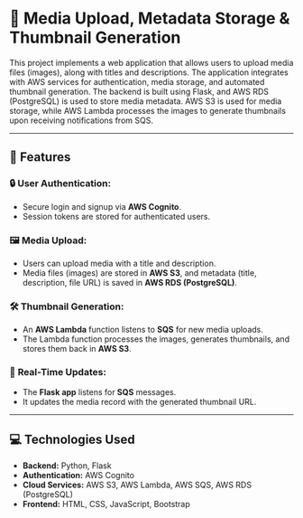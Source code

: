# 🎥 **Media Upload, Metadata Storage & Thumbnail Generation**

This project implements a web application that allows users to upload media files (images), along with titles and descriptions. The application integrates with AWS services for authentication, media storage, and automated thumbnail generation. The backend is built using Flask, and AWS RDS (PostgreSQL) is used to store media metadata. AWS S3 is used for media storage, while AWS Lambda processes the images to generate thumbnails upon receiving notifications from SQS.

----------

## 🚀 **Features**

### 🔒 **User Authentication:**

-   Secure login and signup via **AWS Cognito**.
-   Session tokens are stored for authenticated users.

### 🖼️ **Media Upload:**

-   Users can upload media with a title and description.
-   Media files (images) are stored in **AWS S3**, and metadata (title, description, file URL) is saved in **AWS RDS (PostgreSQL)**.

### 🛠️ **Thumbnail Generation:**

-   An **AWS Lambda** function listens to **SQS** for new media uploads.
-   The Lambda function processes the images, generates thumbnails, and stores them back in **AWS S3**.

### 🔄 **Real-Time Updates:**

-   The **Flask app** listens for **SQS** messages.
-   It updates the media record with the generated thumbnail URL.



----------

## 💻 **Technologies Used**

-   **Backend:** Python, Flask
-   **Authentication:** AWS Cognito
-   **Cloud Services:** AWS S3, AWS Lambda, AWS SQS, AWS RDS (PostgreSQL)
-   **Frontend:** HTML, CSS, JavaScript, Bootstrap
